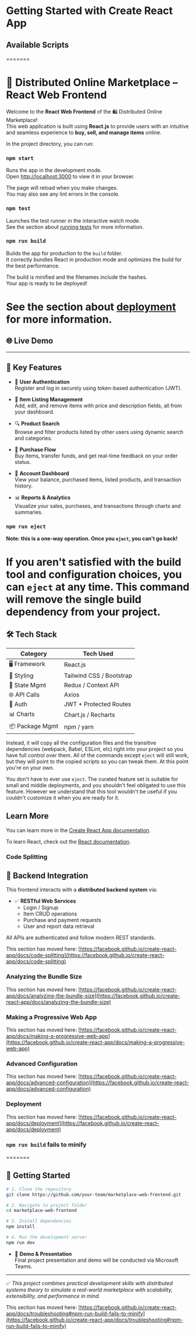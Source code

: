 # Getting Started with Create React App

## Available Scripts
=======
# 🛒 Distributed Online Marketplace – React Web Frontend

Welcome to the **React Web Frontend** of the 🛍 Distributed Online Marketplace!  
This web application is built using **React.js** to provide users with an intuitive and seamless experience to **buy, sell, and manage items** online.


In the project directory, you can run:


### `npm start`

Runs the app in the development mode.\
Open [http://localhost:3000](http://localhost:3000) to view it in your browser.

The page will reload when you make changes.\
You may also see any lint errors in the console.

### `npm test`

Launches the test runner in the interactive watch mode.\
See the section about [running tests](https://facebook.github.io/create-react-app/docs/running-tests) for more information.

### `npm run build`

Builds the app for production to the `build` folder.\
It correctly bundles React in production mode and optimizes the build for the best performance.

The build is minified and the filenames include the hashes.\
Your app is ready to be deployed!

See the section about [deployment](https://facebook.github.io/create-react-app/docs/deployment) for more information.
=======
## 🌐 Live Demo



---

## 🚀 Key Features

- 👤 **User Authentication**  
  Register and log in securely using token-based authentication (JWT).

- 🧾 **Item Listing Management**  
  Add, edit, and remove items with price and description fields, all from your dashboard.

- 🔍 **Product Search**  
  Browse and filter products listed by other users using dynamic search and categories.

- 🛒 **Purchase Flow**  
  Buy items, transfer funds, and get real-time feedback on your order status.

- 💼 **Account Dashboard**  
  View your balance, purchased items, listed products, and transaction history.

- 📊 **Reports & Analytics**  
  Visualize your sales, purchases, and transactions through charts and summaries.


### `npm run eject`


**Note: this is a one-way operation. Once you `eject`, you can't go back!**

If you aren't satisfied with the build tool and configuration choices, you can `eject` at any time. This command will remove the single build dependency from your project.
=======
## 🛠️ Tech Stack

| Category       | Tech Used                        |
|----------------|----------------------------------|
| 🖥 Framework    | React.js                         |
| 💅 Styling      | Tailwind CSS / Bootstrap         |
| 🔁 State Mgmt   | Redux / Context API              |
| 🌐 API Calls    | Axios                            |
| 🔐 Auth         | JWT + Protected Routes           |
| 📊 Charts       | Chart.js / Recharts              |
| 📦 Package Mgmt | npm / yarn                       |


Instead, it will copy all the configuration files and the transitive dependencies (webpack, Babel, ESLint, etc) right into your project so you have full control over them. All of the commands except `eject` will still work, but they will point to the copied scripts so you can tweak them. At this point you're on your own.


You don't have to ever use `eject`. The curated feature set is suitable for small and middle deployments, and you shouldn't feel obligated to use this feature. However we understand that this tool wouldn't be useful if you couldn't customize it when you are ready for it.

## Learn More

You can learn more in the [Create React App documentation](https://facebook.github.io/create-react-app/docs/getting-started).

To learn React, check out the [React documentation](https://reactjs.org/).

### Code Splitting

## 🔗 Backend Integration

This frontend interacts with a **distributed backend system** via:

- ✅ **RESTful Web Services**
  - Login / Signup  
  - Item CRUD operations  
  - Purchase and payment requests  
  - User and report data retrieval

All APIs are authenticated and follow modern REST standards.


This section has moved here: [https://facebook.github.io/create-react-app/docs/code-splitting](https://facebook.github.io/create-react-app/docs/code-splitting)


### Analyzing the Bundle Size

This section has moved here: [https://facebook.github.io/create-react-app/docs/analyzing-the-bundle-size](https://facebook.github.io/create-react-app/docs/analyzing-the-bundle-size)

### Making a Progressive Web App

This section has moved here: [https://facebook.github.io/create-react-app/docs/making-a-progressive-web-app](https://facebook.github.io/create-react-app/docs/making-a-progressive-web-app)

### Advanced Configuration

This section has moved here: [https://facebook.github.io/create-react-app/docs/advanced-configuration](https://facebook.github.io/create-react-app/docs/advanced-configuration)

### Deployment

This section has moved here: [https://facebook.github.io/create-react-app/docs/deployment](https://facebook.github.io/create-react-app/docs/deployment)

### `npm run build` fails to minify
=======
## 📲 Getting Started

```bash
# 1. Clone the repository
git clone https://github.com/your-team/marketplace-web-frontend.git

# 2. Navigate to project folder
cd marketplace-web-frontend

# 3. Install dependencies
npm install

# 4. Run the development server
npm run dev

```
- 🎥 **Demo & Presentation**  
  Final project presentation and demo will be conducted via Microsoft Teams.

---

✅ *This project combines practical development skills with distributed systems theory to simulate a real-world marketplace with scalability, extensibility, and performance in mind.*


This section has moved here: [https://facebook.github.io/create-react-app/docs/troubleshooting#npm-run-build-fails-to-minify](https://facebook.github.io/create-react-app/docs/troubleshooting#npm-run-build-fails-to-minify)
